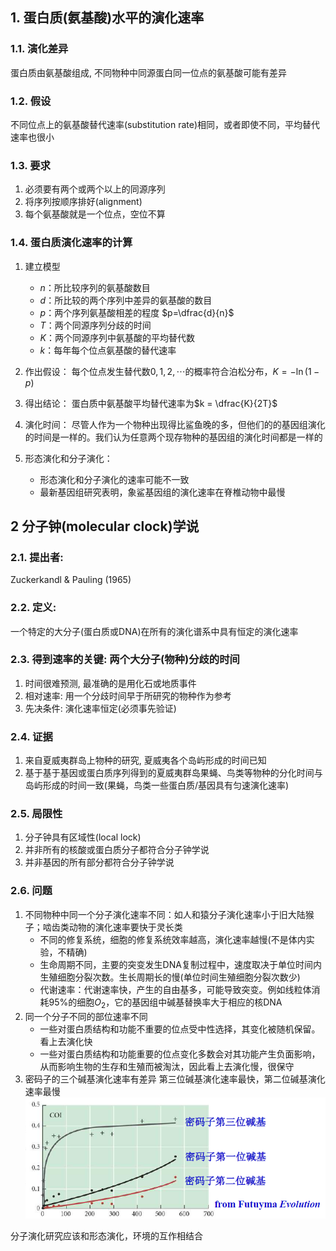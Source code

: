 
## 1. 蛋白质(氨基酸)水平的演化速率

### 1.1. 演化差异
蛋白质由氨基酸组成, 不同物种中同源蛋白同一位点的氨基酸可能有差异
### 1.2. 假设
不同位点上的氨基酸替代速率(substitution rate)相同，或者即使不同，平均替代速率也很小
### 1.3. 要求
1. 必须要有两个或两个以上的同源序列
2. 将序列按顺序排好(alignment)
3. 每个氨基酸就是一个位点，空位不算

### 1.4. 蛋白质演化速率的计算
1. 建立模型
   - $n$​：所比较序列的氨基酸数目
   - $d$：所比较的两个序列中差异的氨基酸的数目
   - $p$：两个序列氨基酸相差的程度 $p=\dfrac{d}{n}$
   - $T$：两个同源序列分歧的时间
   - $K$：两个同源序列中氨基酸的平均替代数
   - $k$​：每年每个位点氨基酸的替代速率
2. 作出假设：
  每个位点发生替代数$0,1,2,\cdots$​的概率符合泊松分布，$K= -\ln(1-p)$​

3. 得出结论：
  蛋白质中氨基酸平均替代速率为$k = \dfrac{K}{2T}$

5. 演化时间：
   尽管人作为一个物种出现得比鲨鱼晚的多，但他们的的基因组演化的时间是一样的。我们认为任意两个现存物种的基因组的演化时间都是一样的
6. 形态演化和分子演化：
   - 形态演化和分子演化的速率可能不一致
   - 最新基因组研究表明，象鲨基因组的演化速率在脊椎动物中最慢

  



## 2 分子钟(molecular clock)学说
### 2.1. 提出者: 
Zuckerkandl & Pauling (1965)
### 2.2. 定义:
一个特定的大分子(蛋白质或DNA)在所有的演化谱系中具有恒定的演化速率
### 2.3. 得到速率的关键: 两个大分子(物种)分歧的时间
1. 时间很难预测, 最准确的是用化石或地质事件
2. 相对速率: 用一个分歧时间早于所研究的物种作为参考
3. 先决条件: 演化速率恒定(必须事先验证)

### 2.4. 证据
1. 来自夏威夷群岛上物种的研究, 夏威夷各个岛屿形成的时间已知
2. 基于基于基因或蛋白质序列得到的夏威夷群岛果蝇、鸟类等物种的分化时间与岛屿形成的时间一致(果蝇，鸟类一些蛋白质/基因具有匀速演化速率)

### 2.5. 局限性
1. 分子钟具有区域性(local lock)
2. 并非所有的核酸或蛋白质分子都符合分子钟学说
3. 并非基因的所有部分都符合分子钟学说

### 2.6. 问题
1. 不同物种中同一个分子演化速率不同：如人和猿分子演化速率小于旧大陆猴子；啮齿类动物的演化速率要快于灵长类
   - 不同的修复系统，细胞的修复系统效率越高，演化速率越慢(不是体内实验，不精确)
   - 生命周期不同，主要的突变发生DNA复制过程中，速度取决于单位时间内生殖细胞分裂次数。生长周期长的慢(单位时间生殖细胞分裂次数少)
   - 代谢速率：代谢速率快，产生的自由基多，可能导致突变。例如线粒体消耗95%的细胞$O_2$​，它的基因组中碱基替换率大于相应的核DNA
2. 同一个分子不同的部位速率不同
   - 一些对蛋白质结构和功能不重要的位点受中性选择，其变化被随机保留。看上去演化快
   - 一些对蛋白质结构和功能重要的位点变化多数会对其功能产生负面影响，从而影响生物的生存和生殖而被淘汰，因此看上去演化慢，很保守
3. 密码子的三个碱基演化速率有差异
   第三位碱基演化速率最快，第二位碱基演化速率最慢
   ![image_1.15016023](./Lecture%207.%20%E8%9B%8B%E7%99%BD%E8%B4%A8%E7%9A%84%E6%BC%94%E5%8C%96%E6%B0%B4%E5%B9%B3.assets/image_1.15016023.png)

分子演化研究应该和形态演化，环境的互作相结合